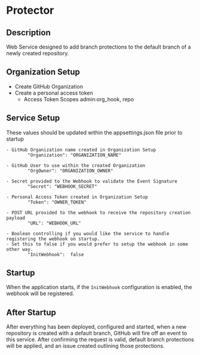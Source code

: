 # Protector

## Description
Web Service designed to add branch protections to the default branch of a newly created repository.

## Organization Setup
* Create GitHub Organization
* Create a personal access token
	* Access Token Scopes admin:org_hook, repo
	
## Service Setup
These values should be updated within the appsettings.json file prior to startup

```
- GitHub Organization name created in Organization Setup
		"Organization": "ORGANIZATION_NAME"

- GitHub User to use within the created Organization
		"OrgOwner": "ORGANIZATION_OWNER"

- Secret provided to the Webhook to validate the Event Signature
		"Secret": "WEBHOOK_SECRET"

- Personal Access Token created in Organization Setup
		"Token": "OWNER_TOKEN"

- POST URL provided to the webhook to receive the repository creation payload
		"URL": "WEBHOOK_URL"

- Boolean controlling if you would like the service to handle registering the webhook on startup.
- Set this to false if you would prefer to setup the webhook in some other way.
		"InitWebhook":  false
```

## Startup
When the application starts, if the `InitWebhook` configuration is enabled, the webhook will be registered.

## After Startup
After everything has been deployed, configured and started, when a new repository is created with a default branch, GitHub will fire off an event to this service. After confirming the request is valid, default branch protections will be applied, and an issue created outlining those protections.